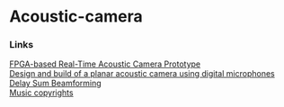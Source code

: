 # Acoustic-camera
### Links
[FPGA-based Real-Time Acoustic Camera Prototype](https://www.researchgate.net/publication/224163714_FPGA-based_real-time_acoustic_camera_prototype)   
[Design and build of a planar acoustic camera using digital microphones](https://drive.google.com/file/d/1rt9U72PY10CY26k4ek_eipbRq3nJiIhc/view)   
[Delay Sum Beamforming](http://www.labbookpages.co.uk/audio/beamforming/delaySum.html)   
[Music copyrights](https://lady-pank.com/)    
